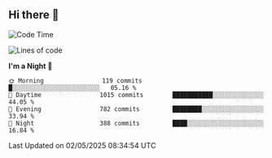 ## Hi there 👋

<!--
**Wangmerlyn/Wangmerlyn** is a ✨ _special_ ✨ repository because its `README.md` (this file) appears on your GitHub profile.

Here are some ideas to get you started:

- 🔭 I’m currently working on ...
- 🌱 I’m currently learning ...
- 👯 I’m looking to collaborate on ...
- 🤔 I’m looking for help with ...
- 💬 Ask me about ...
- 📫 How to reach me: ...
- 😄 Pronouns: ...
- ⚡ Fun fact: ...
-->
<!--START_SECTION:waka-->
![Code Time](http://img.shields.io/badge/Code%20Time-241%20hrs%2016%20mins-blue)

![Lines of code](https://img.shields.io/badge/From%20Hello%20World%20I%27ve%20Written-10.8%20million%20lines%20of%20code-blue)

**I'm a Night 🦉** 

```text
🌞 Morning                119 commits         █░░░░░░░░░░░░░░░░░░░░░░░░   05.16 % 
🌆 Daytime                1015 commits        ███████████░░░░░░░░░░░░░░   44.05 % 
🌃 Evening                782 commits         ████████░░░░░░░░░░░░░░░░░   33.94 % 
🌙 Night                  388 commits         ████░░░░░░░░░░░░░░░░░░░░░   16.84 % 
```



 Last Updated on 02/05/2025 08:34:54 UTC
<!--END_SECTION:waka-->
